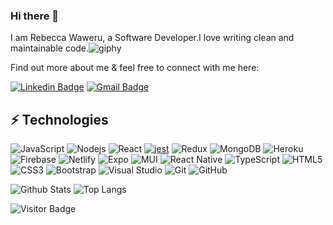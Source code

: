 ### Hi there 👋

I am Rebecca Waweru, a Software Developer.I love writing clean and maintainable code.![giphy](https://user-images.githubusercontent.com/79188888/210053542-306e13d5-26d2-4e93-abd1-ed7401890c79.gif)

Find out more about me & feel free to connect with me here:

[![Linkedin Badge](https://img.shields.io/badge/-rebeccawaweru-blue?style=flat-square&logo=Linkedin&logoColor=white&link=https://www.linkedin.com/in/rebecca-waweru-380062205)](https://www.linkedin.com/in/rebecca-waweru-380062205)
[![Gmail Badge](https://img.shields.io/badge/-wawerur95@gmail.com-c14438?style=flat-square&logo=Gmail&logoColor=white&link=mailto:wawerur95@gmail.com)](mailto:wawerur95@gmail.com)




## ⚡ Technologies

![JavaScript](https://img.shields.io/badge/-JavaScript-black?style=flat-square&logo=javascript)
![Nodejs](https://img.shields.io/badge/-Nodejs-black?style=flat-square&logo=Node.js)
![React](https://img.shields.io/badge/-React-black?style=flat-square&logo=react)
[![jest](https://jestjs.io/img/jest-badge.svg)](https://github.com/facebook/jest)
![Redux](https://img.shields.io/badge/redux-%23593d88.svg?style=for-the-badge&logo=redux&logoColor=white)
![MongoDB](https://img.shields.io/badge/-MongoDB-black?style=flat-square&logo=mongodb)
![Heroku](https://img.shields.io/badge/-Heroku-430098?style=flat-square&logo=heroku)
![Firebase](https://img.shields.io/badge/firebase-%23039BE5.svg?style=for-the-badge&logo=firebase)
![Netlify](https://img.shields.io/badge/netlify-%23000000.svg?style=for-the-badge&logo=netlify&logoColor=#00C7B7)
![Expo](https://img.shields.io/badge/expo-1C1E24?style=for-the-badge&logo=expo&logoColor=#D04A37)
![MUI](https://img.shields.io/badge/MUI-%230081CB.svg?style=for-the-badge&logo=mui&logoColor=white)
![React Native](https://img.shields.io/badge/react_native-%2320232a.svg?style=for-the-badge&logo=react&logoColor=%2361DAFB)
![TypeScript](https://img.shields.io/badge/-TypeScript-007ACC?style=flat-square&logo=typescript)
![HTML5](https://img.shields.io/badge/-HTML5-E34F26?style=flat-square&logo=html5&logoColor=white)
![CSS3](https://img.shields.io/badge/-CSS3-1572B6?style=flat-square&logo=css3)
![Bootstrap](https://img.shields.io/badge/-Bootstrap-563D7C?style=flat-square&logo=bootstrap)
![Visual Studio](https://img.shields.io/badge/Visual%20Studio-5C2D91.svg?style=for-the-badge&logo=visual-studio&logoColor=white)
![Git](https://img.shields.io/badge/-Git-black?style=flat-square&logo=git)
![GitHub](https://img.shields.io/badge/-GitHub-181717?style=flat-square&logo=github)


![Github Stats](https://github-readme-stats.vercel.app/api?username=rebeccawaweru&count_private=true&show_icons=true&include_all_commits=true)
![Top Langs](https://github-readme-stats.vercel.app/api/top-langs/?username=rebeccawaweru&hide=TeX&layout=compact)

![Visitor Badge](https://visitor-badge.laobi.icu/badge?page_id=rebeccawaweru.rebeccawaweru)
